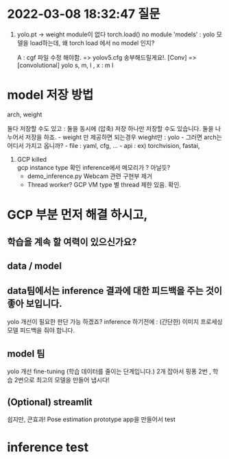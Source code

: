 # 2022-03-08 18:32:47 질문

1. yolo.pt -> weight 
    module이 없다
    torch.load() no module 'models' : 
    yolo 모델을 load하는데, 왜 torch load 에서 no model 인지?
    
    A : cgf 파일 수정 해야함. => yolov5.cfg 송부해드릴게요!.
    [Conv] => [convolutional]
    yolo s, m, l , x : m l

# model 저장 방법

arch, weight

둘다 저장할 수도 있고 : 둘을 동시에 (압축) 저장
하나만 저장할 수도 있습니다.
    둘을 나누어서 저장을 하죠.
        - weight 만 제공하면 되는경우 wieght만 : yolo
        - 그러면 arch는 어디서 가지고 옵니까?
          - file : yaml, cfg, ...
          - api : ex) torchvision, fastai, 



1. GCP killed     
    gcp instance type 확인
    inference에서 메모리가 ? 아닐듯?
    - demo_inference.py Webcam 관련 구현부 제거
    - Thread worker? GCP VM type 별 thread 제한 있음. 확인.


# GCP 부분 먼저 해결 하시고,

## 학습을 계속 할 여력이 있으신가요?

## data / model 

## data팀에서는 inference 결과에 대한 피드백을 주는 것이 좋아 보입니다.
yolo 개선이 필요한 판단 가능 하겠죠?
inference 하기전에 : (간단한) 이미지 프로세싱
모델 피드백을 줘야 합니다.

## model 팀
yolo 개선
fine-tuning (학습 데이터를 줄이는 단계입니다.)
2개 잡아서 핑퐁 2번 , 학습 2번으로 최고의 모델을 만들어 냅시다!

## (Optional) streamlit 
쉽지만, 큰효과! 
Pose estimation prototype app을 만들어서 test


# inference test 